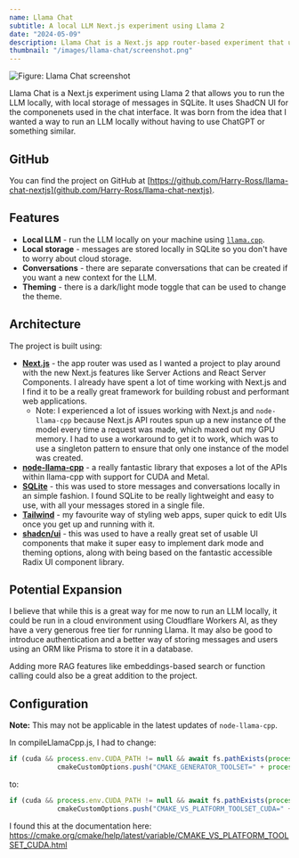 ```yaml
---
name: Llama Chat
subtitle: A local LLM Next.js experiment using Llama 2
date: "2024-05-09"
description: Llama Chat is a Next.js app router-based experiment that uses Llama 2 to run an LLM locally. Alongside this, it has local storage of messages and conversations using SQLite. 
thumbnail: "/images/llama-chat/screenshot.png"
---
```


![Figure: Llama Chat screenshot](/images/llama-chat/screenshot.png)

Llama Chat is a Next.js experiment using Llama 2 that allows you to run the LLM locally, with local storage of messages in SQLite. It uses ShadCN UI for the componenets used in the chat interface. It was born from the idea that I wanted a way to run an LLM locally without having to use ChatGPT or something similar. 

## GitHub 

You can find the project on GitHub at [https://github.com/Harry-Ross/llama-chat-nextjs](github.com/Harry-Ross/llama-chat-nextjs). 

## Features 

* **Local LLM** - run the LLM locally on your machine using [`llama.cpp`](https://github.com/ggerganov/llama.cpp).
* **Local storage** - messages are stored locally in SQLite so you don't have to worry about cloud storage. 
* **Conversations** - there are separate conversations that can be created if you want a new context for the LLM.
* **Theming** - there is a dark/light mode toggle that can be used to change the theme.

## Architecture

The project is built using: 

* [**Next.js**](https://nextjs.org/) - the app router was used as I wanted a project to play around with the new Next.js features like Server Actions and React Server Components. I already have spent a lot of time working with Next.js and I find it to be a really great framework for building robust and performant web applications.  
  * Note: I experienced a lot of issues working with Next.js and `node-llama-cpp` because Next.js API routes spun up a new instance of the model every time a request was made, which maxed out my GPU memory. I had to use a workaround to get it to work, which was to use a singleton pattern to ensure that only one instance of the model was created.
* [**node-llama-cpp**](https://withcatai.github.io/node-llama-cpp/) - a really fantastic library that exposes a lot of the APIs within llama-cpp with support for CUDA and Metal. 
* [**SQLite**](https://www.npmjs.com/package/better-sqlite3) - this was used to store messages and conversations locally in an simple fashion. I found SQLite to be really lightweight and easy to use, with all your messages stored in a single file. 
* [**Tailwind**](https://tailwindcss.com/) - my favourite way of styling web apps, super quick to edit UIs once you get up and running with it. 
* [**shadcn/ui**](https://ui.shadcn.com/) - this was used to have a really great set of usable UI components that make it super easy to implement dark mode and theming options, along with being based on the fantastic accessible Radix UI component library.

## Potential Expansion

I believe that while this is a great way for me now to run an LLM locally, it could be run in a cloud environment using Cloudflare Workers AI, as they have a very generous free tier for running Llama. It may also be good to introduce authentication and a better way of storing messages and users using an ORM like Prisma to store it in a database. 

Adding more RAG features like embeddings-based search or function calling could also be a great addition to the project.

## Configuration 

**Note:** This may not be applicable in the latest updates of `node-llama-cpp`. 

In compileLlamaCpp.js, I had to change:

```js
if (cuda && process.env.CUDA_PATH != null && await fs.pathExists(process.env.CUDA_PATH))
            cmakeCustomOptions.push("CMAKE_GENERATOR_TOOLSET=" + process.env.CUDA_PATH);
```

to:

```js
if (cuda && process.env.CUDA_PATH != null && await fs.pathExists(process.env.CUDA_PATH))
            cmakeCustomOptions.push("CMAKE_VS_PLATFORM_TOOLSET_CUDA=" + process.env.CUDA_PATH);
```

I found this at the documentation here: https://cmake.org/cmake/help/latest/variable/CMAKE_VS_PLATFORM_TOOLSET_CUDA.html